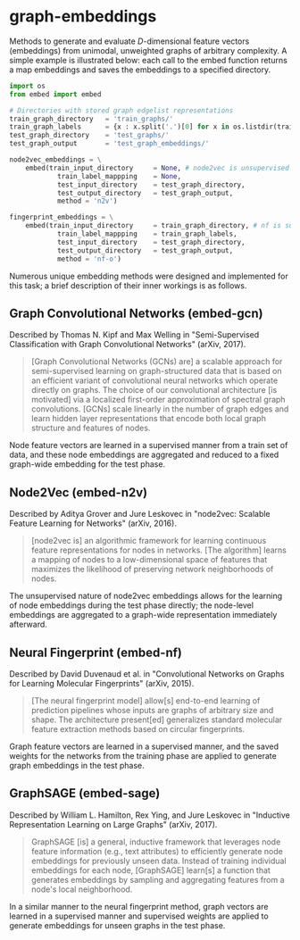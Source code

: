 # graph-embeddings

Methods to generate and evaluate *D*-dimensional feature vectors (embeddings) from unimodal, unweighted graphs of arbitrary complexity. A simple example is illustrated below: each call to the embed function returns a map embeddings and saves the embeddings to a specified directory.

```py
import os
from embed import embed

# Directories with stored graph edgelist representations
train_graph_directory	= 'train_graphs/'
train_graph_labels 		= {x : x.split('.')[0] for x in os.listdir(train_graph_directory)}
test_graph_directory	= 'test_graphs/'
test_graph_output		= 'test_graph_embeddings/'

node2vec_embeddings = \
	embed(train_input_directory 	= None, # node2vec is unsupervised
		 	train_label_mappping 	= None,
		 	test_input_directory	= test_graph_directory,
		 	test_output_directory	= test_graph_output,
		 	method = 'n2v')

fingerprint_embeddings = \
	embed(train_input_directory 	= train_graph_directory, # nf is supervised
		 	train_label_mappping 	= train_graph_labels,
		 	test_input_directory	= test_graph_directory,
		 	test_output_directory	= test_graph_output,
		 	method = 'nf-o')

```

Numerous unique embedding methods were designed and implemented for this task; a brief description of their inner workings is as follows.

## Graph Convolutional Networks (embed-gcn)

Described by Thomas N. Kipf and Max Welling in "Semi-Supervised Classification with Graph Convolutional Networks" (arXiv, 2017). 

> [Graph Convolutional Networks (GCNs) are] a scalable approach for semi-supervised learning on graph-structured data that is based on an efficient variant of convolutional neural networks which operate directly on graphs. The choice of our convolutional architecture [is motivated] via a localized first-order approximation of spectral graph convolutions. [GCNs] scale linearly in the number of graph edges and learn hidden layer representations that encode both local graph structure and features of nodes.

Node feature vectors are learned in a supervised manner from a train set of data, and these node embeddings are aggregated and reduced to a fixed graph-wide embedding for the test phase.  

## Node2Vec (embed-n2v)

Described by Aditya Grover and Jure Leskovec in "node2vec: Scalable Feature Learning for Networks" (arXiv, 2016). 

> [node2vec is] an algorithmic framework for learning continuous feature representations for nodes in networks. [The algorithm] learns a mapping of nodes to a low-dimensional space of features that maximizes the likelihood of preserving network neighborhoods of nodes.

The unsupervised nature of node2vec embeddings allows for the learning of node embeddings during the test phase directly; the node-level embeddings are aggregated to a graph-wide representation immediately afterward. 

## Neural Fingerprint (embed-nf)

Described by David Duvenaud et al. in "Convolutional Networks on Graphs for Learning Molecular Fingerprints" (arXiv, 2015). 

> [The neural fingerprint model] allow[s] end-to-end learning of prediction pipelines whose inputs are graphs of arbitrary size and shape. The architecture present[ed] generalizes standard molecular feature extraction methods based on circular fingerprints. 

Graph feature vectors are learned in a supervised manner, and the saved weights for the networks from the training phase are applied to generate graph embeddings in the test phase. 

## GraphSAGE (embed-sage)

Described by William L. Hamilton, Rex Ying, and Jure Leskovec in "Inductive Representation Learning on Large Graphs" (arXiv, 2017). 

> GraphSAGE [is] a general, inductive framework that leverages node feature information (e.g., text attributes) to efficiently generate node embeddings for previously unseen data. Instead of training individual embeddings for each node, [GraphSAGE] learn[s] a function that generates embeddings by sampling and aggregating features from a node's local neighborhood. 

In a similar manner to the neural fingerprint method, graph vectors are learned in a supervised manner and supervised weights are applied to generate embeddings for unseen graphs in the test phase. 
